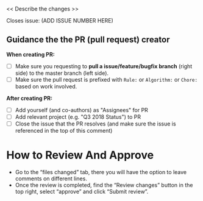 << Describe the changes >>

Closes issue: (ADD ISSUE NUMBER HERE)

## Guidance the the PR (pull request) creator

**When creating PR:**
- [ ] Make sure you requesting to **pull a issue/feature/bugfix branch** (right side) to the master branch (left side).
- [ ] Make sure the pull request is prefixed with `Rule:` or `Algorithm:` or `Chore:` based on work involved.

**After creating PR:**
- [ ] Add yourself (and co-authors) as "Assignees" for PR
- [ ] Add relevant project (e.g. "Q3 2018 Status") to PR
- [ ] Close the issue that the PR resolves (and make sure the issue is referenced in the top of this comment)

# How to Review And Approve
- Go to the “files changed” tab, there you will have the option to leave comments on different lines. 
- Once the review is completed, find the “Review changes” button in the top right, select “approve” and click “Submit review”.
